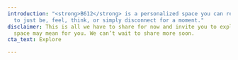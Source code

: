 ```yaml
---
introduction: "<strong>B612</strong> is a personalized space you can rent on-demand
  to just be, feel, think, or simply disconnect for a moment."
disclaimer: This is all we have to share for now and invite you to explore what this
  space may mean for you. We can’t wait to share more soon.
cta_text: Explore

---
```

